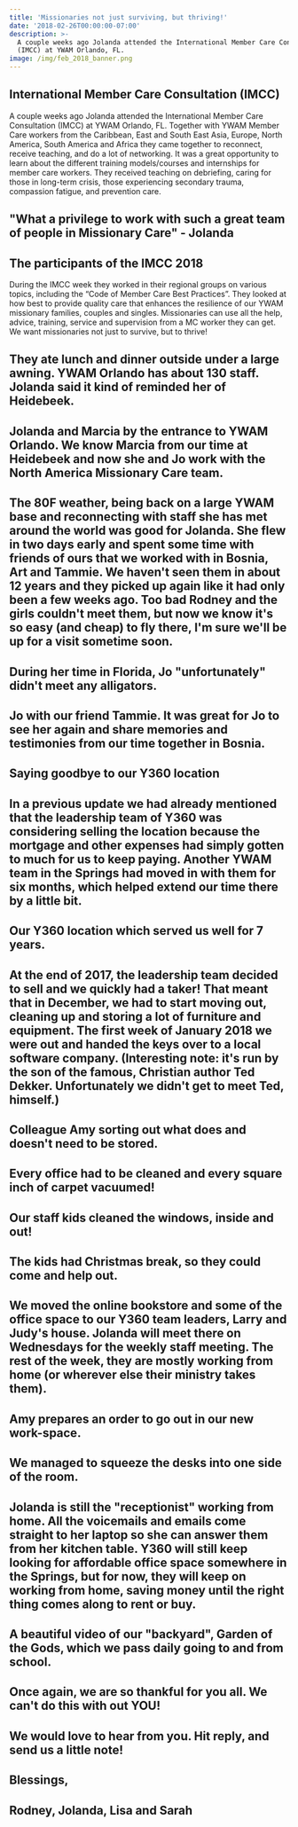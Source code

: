 ```yaml
---
title: 'Missionaries not just surviving, but thriving!'
date: '2018-02-26T00:00:00-07:00'
description: >-
  A couple weeks ago Jolanda attended the International Member Care Consultation
  (IMCC) at YWAM Orlando, FL.
image: /img/feb_2018_banner.png
---
```

## International Member Care Consultation (IMCC)

A couple weeks ago Jolanda attended the International Member Care Consultation (IMCC) at YWAM Orlando, FL. Together with YWAM Member Care workers from the Caribbean, East and South East Asia, Europe, North America, South America and Africa they came together to reconnect, receive teaching, and do a lot of networking. It was a great opportunity to learn about the different training models/courses and internships for member care workers. They received teaching on debriefing, caring for those in long-term crisis, those experiencing secondary trauma, compassion fatigue, and prevention care.

## "What a privilege to work with such a great team of people in Missionary Care" - Jolanda

## 

## The participants of the IMCC 2018

During the IMCC week they worked in their regional groups on various topics, including the “Code of Member Care Best Practices”. They looked at how best to provide quality care that enhances the resilience of our YWAM missionary families, couples and singles. Missionaries can use all the help, advice, training, service and supervision from a MC worker they can get. We want missionaries not just to survive, but to thrive!

## 

## They ate lunch and dinner outside under a large awning. YWAM Orlando has about 130 staff. Jolanda said it kind of reminded her of Heidebeek.

## 

## Jolanda and Marcia by the entrance to YWAM Orlando. We know Marcia from our time at Heidebeek and now she and Jo work with the North America Missionary Care team.

## The 80F weather, being back on a large YWAM base and reconnecting with staff she has met around the world was good for Jolanda. She flew in two days early and spent some time with friends of ours that we worked with in Bosnia, Art and Tammie. We haven't seen them in about 12 years and they picked up again like it had only been a few weeks ago. Too bad Rodney and the girls couldn't meet them, but now we know it's so easy (and cheap) to fly there, I'm sure we'll be up for a visit sometime soon.

## 

## During her time in Florida, Jo "unfortunately" didn't meet any alligators.

## 

## Jo with our friend Tammie. It was great for Jo to see her again and share memories and testimonies from our time together in Bosnia.

## Saying goodbye to our Y360 location

## In a previous update we had already mentioned that the leadership team of Y360 was considering selling the location because the mortgage and other expenses had simply gotten to much for us to keep paying. Another YWAM team in the Springs had moved in with them for six months, which helped extend our time there by a little bit.

## 

## Our Y360 location which served us well for 7 years.

## At the end of 2017, the leadership team decided to sell and we quickly had a taker! That meant that in December, we had to start moving out, cleaning up and storing a lot of furniture and equipment. The first week of January 2018 we were out and handed the keys over to a local software company. (Interesting note: it's run by the son of the famous, Christian author Ted Dekker. Unfortunately we didn't get to meet Ted, himself.)

## 

## Colleague Amy sorting out what does and doesn't need to be stored.

## 

## Every office had to be cleaned and every square inch of carpet vacuumed!

## 

## Our staff kids cleaned the windows, inside and out!

## 

## The kids had Christmas break, so they could come and help out.

## We moved the online bookstore and some of the office space to our Y360 team leaders, Larry and Judy's house. Jolanda will meet there on Wednesdays for the weekly staff meeting. The rest of the week, they are mostly working from home (or wherever else their ministry takes them).

## 

## Amy prepares an order to go out in our new work-space.

## 

## We managed to squeeze the desks into one side of the room.

## Jolanda is still the "receptionist" working from home. All the voicemails and emails come straight to her laptop so she can answer them from her kitchen table. Y360 will still keep looking for affordable office space somewhere in the Springs, but for now, they will keep on working from home, saving money until the right thing comes along to rent or buy.

##  

## A beautiful video of our "backyard", Garden of the Gods, which we pass daily going to and from school.

## Once again, we are so thankful for you all. We can't do this with out YOU! 

## 

## We would love to hear from you. Hit reply, and send us a little note!

## 

## Blessings,

## Rodney, Jolanda, Lisa and Sarah
